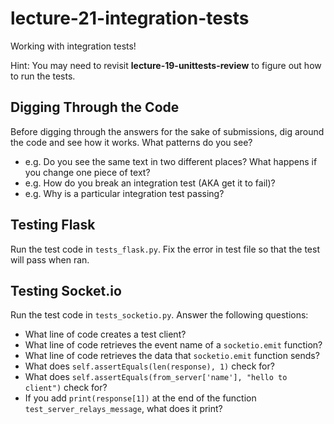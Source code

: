 # lecture-21-integration-tests

Working with integration tests!

Hint: You may need to revisit **lecture-19-unittests-review** to figure out how to run the tests.

## Digging Through the Code
Before digging through the answers for the sake of submissions, dig around the code and see how it works.
What patterns do you see?
- e.g. Do you see the same text in two different places? What happens if you change one piece of text?
- e.g. How do you break an integration test (AKA get it to fail)?
- e.g. Why is a particular integration test passing?
## Testing Flask

Run the test code in `tests_flask.py`. Fix the error in test file so that the test will pass when ran.

## Testing Socket.io

Run the test code in `tests_socketio.py`. Answer the following questions:
* What line of code creates a test client?
* What line of code retrieves the event name of a `socketio.emit` function?
* What line of code retrieves the data that `socketio.emit` function sends?
* What does `self.assertEquals(len(response), 1)` check for?
* What does `self.assertEquals(from_server['name'], "hello to client")` check for?
* If you add `print(response[1])` at the end of the function `test_server_relays_message`, what does it print?
